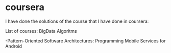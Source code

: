coursera
========
I have done the solutions of the course that I have done in coursera:

List of courses:
BigData
Algoritms

-Pattern-Oriented Software Architectures: Programming Mobile Services for Android
